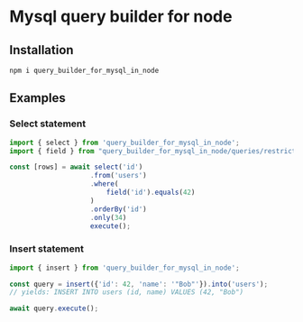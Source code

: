 # Mysql query builder for node

## Installation

```
npm i query_builder_for_mysql_in_node
```

## Examples

### Select statement
```ts
import { select } from 'query_builder_for_mysql_in_node';
import { field } from "query_builder_for_mysql_in_node/queries/restrictions";

const [rows] = await select('id')
                    .from('users')
                    .where(
                        field('id').equals(42)
                    )
                    .orderBy('id')
                    .only(34)
                    execute();
```

### Insert statement
```ts
import { insert } from 'query_builder_for_mysql_in_node';

const query = insert({'id': 42, 'name': '"Bob"'}).into('users');
// yields: INSERT INTO users (id, name) VALUES (42, "Bob")

await query.execute();
```
